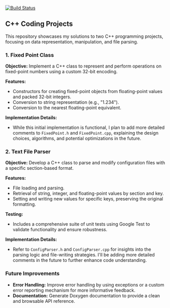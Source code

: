 [![Build Status](https://travis-ci.com/tomb7890/talpc.svg?branch=master)](https://travis-ci.com/tomb7890/talpc) 
## C++ Coding Projects

This repository showcases my solutions to two C++ programming projects, focusing on data representation, manipulation, and file parsing. 

### 1. Fixed Point Class

**Objective:** Implement a C++ class to represent and perform operations on fixed-point numbers using a custom 32-bit encoding.

**Features:**

- Constructors for creating fixed-point objects from floating-point values and packed 32-bit integers.
- Conversion to string representation (e.g., "1.234").
- Conversion to the nearest floating-point equivalent.

**Implementation Details:** 
-  While this initial implementation is functional, I plan to add more detailed comments to `FixedPoint.h` and `FixedPoint.cpp`, explaining the design choices, algorithms, and potential optimizations in the future.

### 2. Text File Parser

**Objective:** Develop a C++ class to parse and modify configuration files with a specific section-based format.

**Features:**

- File loading and parsing.
- Retrieval of string, integer, and floating-point values by section and key.
- Setting and writing new values for specific keys, preserving the original formatting.

**Testing:**
- Includes a comprehensive suite of unit tests using Google Test to validate functionality and ensure robustness.

**Implementation Details:**
- Refer to `ConfigParser.h` and `ConfigParser.cpp` for insights into the parsing logic and file-writing strategies. I'll be adding more detailed comments in the future to further enhance code understanding.

###  Future Improvements

- **Error Handling:** Improve error handling by using exceptions or a custom error reporting mechanism for more informative feedback.
- **Documentation:** Generate Doxygen documentation to provide a clean and browsable API reference.

